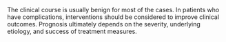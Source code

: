 The clinical course is usually benign for most of the cases. In patients who have complications, interventions should be considered to improve clinical outcomes. Prognosis ultimately depends on the severity, underlying etiology, and success of treatment measures.
